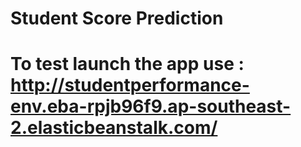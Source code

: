# Student Score Prediction

# To test launch the app use : http://studentperformance-env.eba-rpjb96f9.ap-southeast-2.elasticbeanstalk.com/

